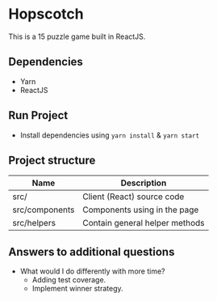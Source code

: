 # Hopscotch
This is a 15 puzzle game built in ReactJS.

## Dependencies
- Yarn
- ReactJS

## Run Project
- Install dependencies using `yarn install` & `yarn start`

## Project structure
| Name             | Description                  |
| ---------------- | ---------------------------- |
| src/             | Client (React) source code   |
| src/components   | Components using in the page |
| src/helpers      | Contain general helper methods |


## Answers to additional questions

- What would I do differently with more time?
  - Adding test coverage.
  - Implement winner strategy.

